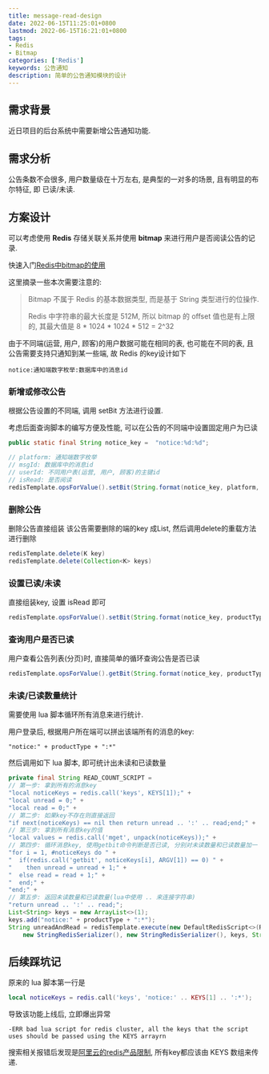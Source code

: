 ```yaml
---
title: message-read-design
date: 2022-06-15T11:25:01+0800
lastmod: 2022-06-15T16:21:01+0800
tags: 
- Redis 
- Bitmap
categories: ['Redis']
keywords: 公告通知
description: 简单的公告通知模块的设计
---
```


## 需求背景

近日项目的后台系统中需要新增公告通知功能. 

## 需求分析

公告条数不会很多, 用户数量级在十万左右, 是典型的一对多的场景, 且有明显的布尔特征, 即 已读/未读.


## 方案设计

可以考虑使用 **Redis** 存储关联关系并使用 **bitmap** 来进行用户是否阅读公告的记录.

快速入门[Redis中bitmap的使用](https://zhuanlan.zhihu.com/p/401726844)

这里摘录一些本次需要注意的:

> Bitmap 不属于 Redis 的基本数据类型, 而是基于 String 类型进行的位操作.
> 
> Redis 中字符串的最大长度是 512M, 所以 bitmap 的 offset 值也是有上限的, 其最大值是 8 * 1024 * 1024 * 512  =  2^32

由于不同端(运营, 用户, 顾客)的用户数据可能在相同的表, 也可能在不同的表, 且公告需要支持只通知到某一些端, 故 Redis 的key设计如下

```
notice:通知端数字枚举:数据库中的消息id
```

### 新增或修改公告

根据公告设置的不同端, 调用 setBit 方法进行设置.

考虑后面查询脚本的编写方便及性能, 可以在公告的不同端中设置固定用户为已读

```java
public static final String notice_key =  "notice:%d:%d";

// platform: 通知端数字枚举
// msgId: 数据库中的消息id
// userId: 不同用户表(运营, 用户, 顾客)的主键id
// isRead: 是否阅读
redisTemplate.opsForValue().setBit(String.format(notice_key, platform, msgId), userId, isRead);
```

### 删除公告

删除公告直接组装 该公告需要删除的端的key 成List, 然后调用delete的重载方法进行删除

```java
redisTemplate.delete(K key)
redisTemplate.delete(Collection<K> keys)
```


### 设置已读/未读

直接组装key, 设置 isRead 即可

```java
redisTemplate.opsForValue().setBit(String.format(notice_key, productType, msgId), userId, isRead);
```

### 查询用户是否已读

用户查看公告列表(分页)时, 直接简单的循环查询公告是否已读 

```java
redisTemplate.opsForValue().getBit(String.format(notice_key, productType, msgId), userId);
```

### 未读/已读数量统计

需要使用 lua 脚本循环所有消息来进行统计.

用户登录后, 根据用户所在端可以拼出该端所有的消息的key: 
```text
"notice:" + productType + ":*"
```

然后调用如下 lua 脚本, 即可统计出未读和已读数量

```java
private final String READ_COUNT_SCRIPT =
// 第一步: 拿到所有的消息key
"local noticeKeys = redis.call('keys', KEYS[1]);" +
"local unread = 0;" +
"local read = 0;" +
// 第二步: 如果key不存在则直接返回
"if next(noticeKeys) == nil then return unread .. ':' .. read;end;" +
// 第三步: 拿到所有消息key的值
"local values = redis.call('mget', unpack(noticeKeys));" +
// 第四步: 循环消息key, 使用getbit命令判断是否已读, 分别对未读数量和已读数量加一
"for i = 1, #noticeKeys do " +
"  if(redis.call('getbit', noticeKeys[i], ARGV[1]) == 0) " +
"    then unread = unread + 1;" +
"  else read = read + 1;" +
"  end;" +
"end;" +
// 第五步: 返回未读数量和已读数量(lua中使用 .. 来连接字符串)
"return unread .. ':' .. read;";
List<String> keys = new ArrayList<>(1);
keys.add("notice:" + productType + ":*");
String unreadAndRead = redisTemplate.execute(new DefaultRedisScript<>(READ_COUNT_SCRIPT, String.class),
    new StringRedisSerializer(), new StringRedisSerializer(), keys, String.valueOf(userId));
```

## 后续踩坑记

原来的 lua 脚本第一行是
```lua
local noticeKeys = redis.call('keys', 'notice:' .. KEYS[1] .. ':*');
```

导致该功能上线后, 立即爆出异常
```text
-ERR bad lua script for redis cluster, all the keys that the script uses should be passed using the KEYS arrayrn
```

搜索相关报错后发现是[阿里云的redis产品限制](https://developer.aliyun.com/article/645851), 所有key都应该由 KEYS 数组来传递.
